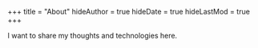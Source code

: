 +++
title = "About"
hideAuthor = true
hideDate = true
hideLastMod = true
+++

I want to share my thoughts and technologies here.
